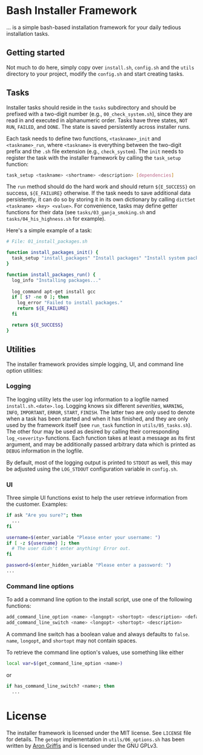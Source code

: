 # Bash Installer Framework

... is a simple bash-based installation framework for your daily tedious installation tasks.

## Getting started

Not much to do here, simply copy over `install.sh`, `config.sh` and the `utils` directory to your project, modify the `config.sh` and start creating tasks.

## Tasks

Installer tasks should reside in the `tasks` subdirectory and should be prefixed with a two-digit number (e.g., `00_check_system.sh`), since they are read in and executed in alphanumeric order. Tasks have three states, `NOT RUN`, `FAILED`, and `DONE`. The state is saved persistently across installer runs.

Each task needs to define two functions, `<taskname>_init` and `<taskname>_run`, where `<taskname>` is everything between the two-digit prefix and the `.sh` file extension (e.g., `check_system`). The `init` needs to register the task with the installer framework by calling the `task_setup` function:

```bash
task_setup <taskname> <shortname> <description> [dependencies]
```

The `run` method should do the hard work and should return `${E_SUCCESS}` on success, `${E_FAILURE}` otherwise. If the task needs to save additional data persistently, it can do so by storing it in its own dictionary by calling `dictSet <taskname> <key> <value>`. For convenience, tasks may define getter functions for their data (see `tasks/03_ganja_smoking.sh` and `tasks/04_his_highness.sh` for example).

Here's a simple example of a task:

```bash
# File: 01_install_packages.sh

function install_packages_init() {
  task_setup "install_packages" "Install packages" "Install system packages" "check_system"
}

function install_packages_run() {
  log_info "Installing packages..."
  
  log_command apt-get install gcc
  if [ $? -ne 0 ]; then
    log_error "Failed to install packages."
    return ${E_FAILURE}
  fi

  return ${E_SUCCESS}
}
```

## Utilities

The installer framework provides simple logging, UI, and command line option utilities:

### Logging

The logging utility lets the user log information to a logfile named `install.sh.<date>.log`. Logging knows six different *severities*, `WARNING`, `INFO`, `IMPORTANT`, `ERROR`, `START`, `FINISH`. The latter two are only used to denote when a task has been started and when it has finished, and they are only used by the framework itself (see `run_task` function in `utils/05_tasks.sh`). The other four may be used as desired by calling their corresponding `log_<severity>` functions. Each function takes at least a message as its first argument, and may be additionally passed arbitrary data which is printed as `DEBUG` information in the logfile.

By default, most of the logging output is printed to `STDOUT` as well, this may be adjusted using the `LOG_STDOUT` configuration variable in `config.sh`.

### UI

Three simple UI functions exist to help the user retrieve information from the customer. Examples:

```bash
if ask "Are you sure?"; then
  ...
fi

username=$(enter_variable "Please enter your username: ")
if [ -z ${username} ]; then
  # The user didn't enter anything! Error out.
fi

password=$(enter_hidden_variable "Please enter a password: ")
...
```

### Command line options

To add a command line option to the install script, use one of the following functions:

```bash
add_command_line_option <name> <longopt> <shortopt> <description> <default>
add_command_line_switch <name> <longopt> <shortopt> <description>
```

A command line switch has a boolean value and always defaults to `false`. `name`, `longopt`, and `shortopt` may not contain spaces.

To retrieve the command line option's values, use something like either

```bash
local var=$(get_command_line_option <name>)
```

or

```bash
if has_command_line_switch? <name>; then
  ...
```

# License

The installer framework is licensed under the MIT license. See `LICENSE` file for details. The `getopt` implementation in `utils/06_options.sh` has been written by [Aron Griffis](https://github.com/agriffis/pure-getopt/) and is licensed under the GNU GPLv3.
